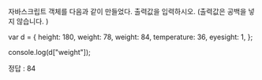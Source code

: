 자바스크립트 객체를 다음과 같이 만들었다.
출력값을 입력하시오. (출력값은 공백을 넣지 않습니다. )

var d = {
height: 180,
weight: 78,
weight: 84,
temperature: 36,
eyesight: 1,
};

console.log(d["weight"]);

정답 : 84
